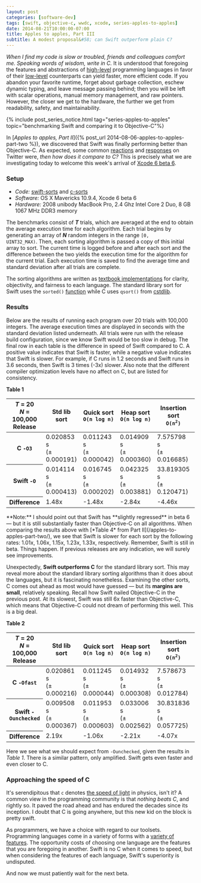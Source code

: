 ```yaml
---
layout: post
categories: [software-dev]
tags: [swift, objective-c, wwdc, xcode, series-apples-to-apples]
date: 2014-08-21T10:00:00-07:00
title: Apples to apples, Part III
subtitle: A modest proposal&#58; can Swift outperform plain C?
---
```


*When I find my code is slow or troubled, friends and colleagues comfort me. Speaking words of wisdom, write in C.* It is understood that foregoing the features and abstractions of [high-level](http://en.wikipedia.org/wiki/High-level_programming_language) programming languages in favor of their [low-level](http://en.wikipedia.org/wiki/Low-level_programming_language) counterparts can yield faster, more efficient code. If you abandon your favorite runtime, forget about garbage collection, eschew dynamic typing, and leave message passing behind; then you will be left with scalar operations, manual memory management, and raw pointers. However, the closer we get to the hardware, the further we get from readability, safety, and maintainability.

<!--excerpt-->

{% include post_series_notice.html tag="series-apples-to-apples" topic="benchmarking Swift and comparing it to Objective-C"%}

In [*Apples to apples, Part II*]({% post_url 2014-08-06-apples-to-apples-part-two %}), we discovered that Swift was finally performing better than Objective-C. As expected, some common [reactions](https://twitter.com/OldManKris/status/497102303833255936) and [responses](https://twitter.com/mpweiher/status/497066155224608768) on Twitter were, *then how does it compare to C?* This is precisely what we are investigating today to welcome this week's arrival of [Xcode 6 beta 6](https://developer.apple.com/xcode/downloads/).

### Setup

* *Code:* [swift-sorts](https://github.com/jessesquires/swift-sorts) and [c-sorts](https://github.com/jessesquires/c-sorts)
* *Software:* OS X Mavericks 10.9.4, Xcode 6 beta 6
* *Hardware:* 2008 unibody MacBook Pro, 2.4 Ghz Intel Core 2 Duo, 8 GB 1067 MHz DDR3 memory

The benchmarks consist of <em><strong>T</strong></em> trials, which are averaged at the end to obtain the average execution time for each algorithm. Each trial begins by generating an array of <em><strong>N</strong></em> random integers in the range <code>[0, UINT32_MAX)</code>. Then, each sorting algorithm is passed a copy of this initial array to sort. The current time is logged before and after each sort and the difference between the two yields the execution time for the algorithm for the current trial. Each execution time is saved to find the average time and standard deviation after all trials are complete.

The sorting algorithms are written as [textbook implementations](http://en.wikipedia.org/wiki/Introduction_to_Algorithms) for clarity, objectivity, and fairness to each language. The standard library sort for Swift uses the `sorted()` [function](https://gist.github.com/jessesquires/06b6bd68a7d18810651f#file-sorts-m) while C uses `qsort()` from [cstdlib](http://www.cplusplus.com/reference/cstdlib/qsort/).

### Results

Below are the results of running each program over 20 trials with 100,000 integers. The average execution times are displayed in seconds with the standard deviation listed underneath. All trials were run with the release build configuration, since we know Swift would be too slow in debug. The final row in each table is the difference in speed of Swift compared to C. A positive value indicates that Swift is faster, while a negative value indicates that Swift is slower. For example, if C runs in 1.2 seconds and Swift runs in 3.6 seconds, then Swift is 3 times (-3x) slower. Also note that the different compiler optimization levels have no affect on C, but are listed for consistency.

<p class="text-muted text-center table-header-footer"><strong>Table 1</strong></p>
<div class="table-responsive">
	<table class="table table-bordered table-hover">
		<thead>
			<tr>
				<th class="text-muted">
					<em>T</em> = 20
					<br />
					<em>N</em> = 100,000
					<br />
					Release
				</th>
				<th>Std lib sort</th>
				<th>Quick sort<br/><code>O(n log n)</code></th>
				<th>Heap sort<br/><code>O(n log n)</code></th>
				<th>Insertion sort<br/><code>O(n<sup>2</sup>)</code></th>
				<th>Selection sort<br/><code>O(n<sup>2</sup>)</code></th>
			</tr>
		</thead>
		<tbody>
			<tr>
				<th>C <code>-O3</code></th>
				<td>0.020853 s<br /><span class="text-muted">(&plusmn; 0.000191)</span></td>
				<td>0.011243 s<br /><span class="text-muted">(&plusmn; 0.000042)</span></td>
				<td>0.014909 s<br /><span class="text-muted">(&plusmn; 0.000360)</span></td>
				<td>7.575798 s<br /><span class="text-muted">(&plusmn; 0.016685)</span></td>
				<td>6.981794 s<br /><span class="text-muted">(&plusmn; 0.004399)</span></td>
			</tr>
			<tr>
				<th>Swift <code>-O</code></th>
				<td>0.014114 s<br /><span class="text-muted">(&plusmn; 0.000413)</span></td>
				<td>0.016745 s<br /><span class="text-muted">(&plusmn; 0.000202)</span></td>
				<td>0.042325 s<br /><span class="text-muted">(&plusmn; 0.003881)</span></td>
				<td>33.819305 s<br /><span class="text-muted">(&plusmn; 0.120471)</span></td>
				<td>25.255743 s<br /><span class="text-muted">(&plusmn; 0.084152)</span></td>
			</tr>
			<tr class="info text-info">
				<th>Difference</th>
				<td>1.48x</td>
				<td>-1.48x</td>
				<td>-2.84x</td>
				<td>-4.46x</td>
				<td>-3.62x</td>
			</tr>
		</tbody>
	</table>
</div>

<span class="text-muted">
	**Note:** I should point out that Swift has **slightly regressed** in beta 6 &mdash; but it is still substantially faster than Objective-C on all algorithms. When comparing the results above with [*Table 4* from Part II](/apples-to-apples-part-two/), we see that Swift is slower for each sort by the following rates: 1.01x, 1.06x, 1.15x, 1.23x, 1.33x, respectively. Remember, Swift is still in beta. Things happen. If previous releases are any indication, we will surely see improvements.
</span>

Unexpectedly, **Swift outperforms C** for the standard library sort. This may reveal more about the standard library sorting algorithms than it does about the languages, but it is fascinating nonetheless. Examining the other sorts, C comes out ahead as most would have guessed &mdash; but its **margins are small**, relatively speaking. Recall how Swift nailed Objective-C in the previous post. At its slowest, Swift was still 6x faster than Objective-C, which means that Objective-C could not dream of performing this well. This is a big deal.

<p class="text-muted text-center table-header-footer"><strong>Table 2</strong></p>
<div class="table-responsive">
	<table class="table table-bordered table-hover">
		<thead>
			<tr>
				<th class="text-muted">
					<em>T</em> = 20
					<br />
					<em>N</em> = 100,000
					<br />
					Release
				</th>
				<th>Std lib sort</th>
				<th>Quick sort<br/><code>O(n log n)</code></th>
				<th>Heap sort<br/><code>O(n log n)</code></th>
				<th>Insertion sort<br/><code>O(n<sup>2</sup>)</code></th>
				<th>Selection sort<br/><code>O(n<sup>2</sup>)</code></th>
			</tr>
		</thead>
		<tbody>
			<tr>
				<th>C <code>-Ofast</code></th>
				<td>0.020861 s<br /><span class="text-muted">(&plusmn; 0.000216)</span></td>
				<td>0.011245 s<br /><span class="text-muted">(&plusmn; 0.000044)</span></td>
				<td>0.014932 s<br /><span class="text-muted">(&plusmn; 0.000308)</span></td>
				<td>7.578673 s<br /><span class="text-muted">(&plusmn; 0.012784)</span></td>
				<td>6.985793 s<br /><span class="text-muted">(&plusmn; 0.004598)</span></td>
			</tr>
			<tr>
				<th>Swift <code>-Ounchecked</code></th>
				<td>0.009508 s<br /><span class="text-muted">(&plusmn; 0.000367)</span></td>
				<td>0.011953 s<br /><span class="text-muted">(&plusmn; 0.000603)</span></td>
				<td>0.033006 s<br /><span class="text-muted">(&plusmn; 0.002562)</span></td>
				<td>30.831836 s<br /><span class="text-muted">(&plusmn; 0.057725)</span></td>
				<td>9.660987 s<br /><span class="text-muted">(&plusmn; 0.078939)</span></td>
			</tr>
			<tr class="info text-info">
				<th>Difference</th>
				<td>2.19x</td>
				<td>-1.06x</td>
				<td>-2.21x</td>
				<td>-4.07x</td>
				<td>-1.38x</td>
			</tr>
		</tbody>
	</table>
</div>

Here we see what we should expect from `-Ounchecked`, given the results in *Table 1*. There is a similar pattern, only amplified. Swift gets even faster and even closer to C.

### Approaching the speed of C

It's serendipitous that `c` denotes [the speed of light](http://en.wikipedia.org/wiki/Speed_of_light) in physics, isn't it? A common view in the programming community is that *nothing beats C*, and rightly so. It paved the road ahead and has endured the decades since its inception. I doubt that C is going anywhere, but this new kid on the block is pretty swift.

As programmers, we have a choice with regard to our toolsets. Programming languages come in a variety of forms with a [variety of features](https://www.destroyallsoftware.com/talks/wat). The opportunity costs of choosing one language are the features that you are foregoing in another. Swift is no C when it comes to speed, but when considering the features of each language, Swift's superiority is undisputed.

And now we must patiently wait for the next beta.

